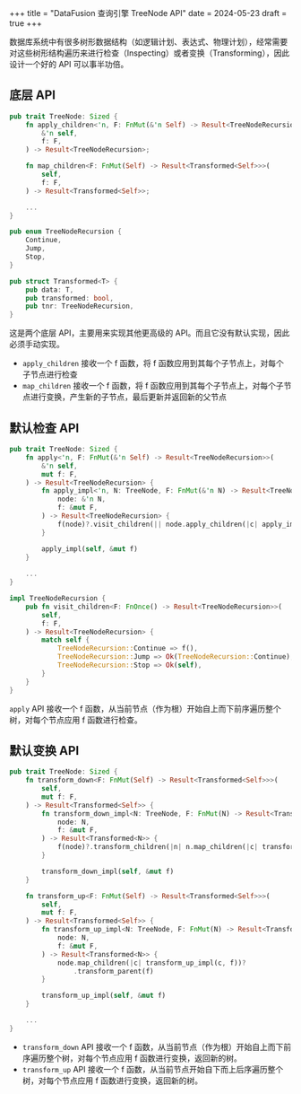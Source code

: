 +++
title = "DataFusion 查询引擎 TreeNode API"
date = 2024-05-23
draft = true
+++

数据库系统中有很多树形数据结构（如逻辑计划、表达式、物理计划），经常需要对这些树形结构遍历来进行检查（Inspecting）或者变换（Transforming），因此设计一个好的 API 可以事半功倍。

## 底层 API
```rust
pub trait TreeNode: Sized {
    fn apply_children<'n, F: FnMut(&'n Self) -> Result<TreeNodeRecursion>>(
        &'n self,
        f: F,
    ) -> Result<TreeNodeRecursion>;

    fn map_children<F: FnMut(Self) -> Result<Transformed<Self>>>(
        self,
        f: F,
    ) -> Result<Transformed<Self>>;

    ...
}

pub enum TreeNodeRecursion {
    Continue,
    Jump,
    Stop,
}

pub struct Transformed<T> {
    pub data: T,
    pub transformed: bool,
    pub tnr: TreeNodeRecursion,
}
```

这是两个底层 API，主要用来实现其他更高级的 API。而且它没有默认实现，因此必须手动实现。
- `apply_children` 接收一个 f 函数，将 f 函数应用到其每个子节点上，对每个子节点进行检查
- `map_children` 接收一个 f 函数，将 f 函数应用到其每个子节点上，对每个子节点进行变换，产生新的子节点，最后更新并返回新的父节点

## 默认检查 API
```rust
pub trait TreeNode: Sized {
    fn apply<'n, F: FnMut(&'n Self) -> Result<TreeNodeRecursion>>(
        &'n self,
        mut f: F,
    ) -> Result<TreeNodeRecursion> {
        fn apply_impl<'n, N: TreeNode, F: FnMut(&'n N) -> Result<TreeNodeRecursion>>(
            node: &'n N,
            f: &mut F,
        ) -> Result<TreeNodeRecursion> {
            f(node)?.visit_children(|| node.apply_children(|c| apply_impl(c, f)))
        }

        apply_impl(self, &mut f)
    }
    
    ...
}

impl TreeNodeRecursion {
    pub fn visit_children<F: FnOnce() -> Result<TreeNodeRecursion>>(
        self,
        f: F,
    ) -> Result<TreeNodeRecursion> {
        match self {
            TreeNodeRecursion::Continue => f(),
            TreeNodeRecursion::Jump => Ok(TreeNodeRecursion::Continue),
            TreeNodeRecursion::Stop => Ok(self),
        }
    }
}
```
`apply` API 接收一个 f 函数，从当前节点（作为根）开始自上而下前序遍历整个树，对每个节点应用 f 函数进行检查。

## 默认变换 API
```rust
pub trait TreeNode: Sized {
    fn transform_down<F: FnMut(Self) -> Result<Transformed<Self>>>(
        self,
        mut f: F,
    ) -> Result<Transformed<Self>> {
        fn transform_down_impl<N: TreeNode, F: FnMut(N) -> Result<Transformed<N>>>(
            node: N,
            f: &mut F,
        ) -> Result<Transformed<N>> {
            f(node)?.transform_children(|n| n.map_children(|c| transform_down_impl(c, f)))
        }

        transform_down_impl(self, &mut f)
    }

    fn transform_up<F: FnMut(Self) -> Result<Transformed<Self>>>(
        self,
        mut f: F,
    ) -> Result<Transformed<Self>> {
        fn transform_up_impl<N: TreeNode, F: FnMut(N) -> Result<Transformed<N>>>(
            node: N,
            f: &mut F,
        ) -> Result<Transformed<N>> {
            node.map_children(|c| transform_up_impl(c, f))?
                .transform_parent(f)
        }

        transform_up_impl(self, &mut f)
    }

    ...
}
```
- `transform_down` API 接收一个 f 函数，从当前节点（作为根）开始自上而下前序遍历整个树，对每个节点应用 f 函数进行变换，返回新的树。
- `transform_up` API 接收一个 f 函数，从当前节点开始自下而上后序遍历整个树，对每个节点应用 f 函数进行变换，返回新的树。